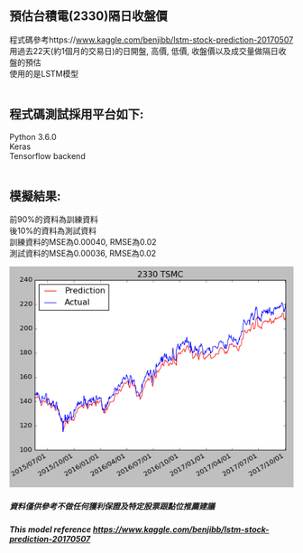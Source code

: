 
## 預估台積電(2330)隔日收盤價 <br>
程式碼參考https://www.kaggle.com/benjibb/lstm-stock-prediction-20170507 <br>
用過去22天(約1個月的交易日)的日開盤, 高價, 低價, 收盤價以及成交量做隔日收盤的預估 <br>
使用的是LSTM模型 <br>
 <br>
 
## 程式碼測試採用平台如下: <br>
Python 3.6.0  <br>
Keras <br>
Tensorflow backend <br>
 <br>
 
## 模擬結果:  <br>
前90%的資料為訓練資料<br>
後10%的資料為測試資料<br>
訓練資料的MSE為0.00040, RMSE為0.02<br>
測試資料的MSE為0.00036, RMSE為0.02<br>

![image](https://github.com/andrewwang7/stock_price_lstm/blob/master/stock_price_lstm_2330.png)
 <br>
 
##### 資料僅供參考不做任何獲利保證及特定股票跟點位推薦建議<br>
##### This model reference https://www.kaggle.com/benjibb/lstm-stock-prediction-20170507
